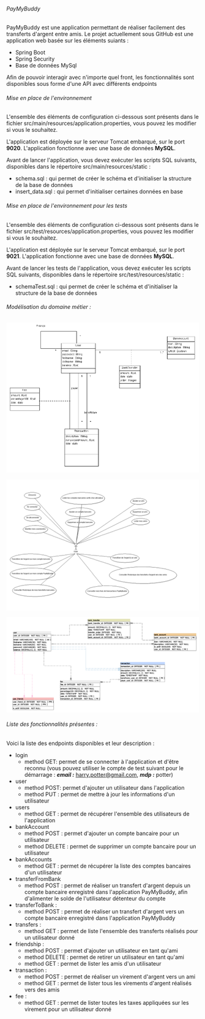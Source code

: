 ###### PayMyBuddy

PayMyBuddy est une application permettant de réaliser facilement des transferts d'argent entre amis.
Le projet actuellement sous GitHub est une application web basée sur les éléments suiants :
- Spring Boot
- Spring Security
- Base de données MySql

Afin de pouvoir interagir avec n'importe quel front, les fonctionnalités sont disponibles sous forme d'une API avec différents endpoints

###### Mise en place de l'environnement
L'ensemble des éléments de configuration ci-dessous sont présents dans le fichier src/main/resources/application.properties, vous pouvez les modifier si vous le souhaitez.

L'application est déployée sur le serveur Tomcat embarqué, sur le port **9020**.
L'application fonctionne avec une base de données **MySQL**.

Avant de lancer l'application, vous devez exécuter les scripts SQL suivants, disponibles dans le répertoire src/main/resources/static :
- schema.sql : qui permet de créer le schéma et d'initialiser la structure de la base de données
- insert_data.sql : qui permet d'initialiser certaines données en base

###### Mise en place de l'environnement pour les tests
L'ensemble des éléments de configuration ci-dessous sont présents dans le fichier src/test/resources/application.properties, vous pouvez les modifier si vous le souhaitez.

L'application est déployée sur le serveur Tomcat embarqué, sur le port **9021**.
L'application fonctionne avec une base de données **MySQL**.

Avant de lancer les tests de l'application, vous devez exécuter les scripts SQL suivants, disponibles dans le répertoire src/test/resources/static :
- schemaTest.sql : qui permet de créer le schéma et d'initialiser la structure de la base de données

###### Modélisation du domaine métier :
![Diagramme de classes](src/main/resources/static/DiagrammeClasse.png?raw=true)

![Diagramme de cas d'utilisation](src/main/resources/static/DiagrammeCasUtilisation.png?raw=true)

![SchemaBDD](src/main/resources/static/SchemaBDD.PNG?raw=true)

###### Liste des fonctionnalités présentes :

Voici la liste des endpoints disponibles et leur description :

- login 
    - method GET: permet de se connecter à l'application et d'être reconnu (vous pouvez utiliser le compte de test suivant pour le démarrage : _**email :**_ harry.potter@gmail.com, **_mdp :_** potter)
- user 
    - method POST: permet d'ajouter un utilisateur dans l'application
    - method PUT : permet de mettre à jour les informations d'un utilisateur
- users
    - method GET : permet de récupérer l'ensemble des utilisateurs de l'application
- bankAccount
    - method POST : permet d'ajouter un compte bancaire pour un utilisateur
    - method DELETE : permet de supprimer un compte bancaire pour un utilisateur
- bankAccounts
    - method GET : permet de récupérer la liste des comptes bancaires d'un utilisateur
- transferFromBank 
    - method POST : permet de réaliser un transfert d'argent depuis un compte bancaire enregistré dans l'application PayMyBuddy, afin d'alimenter le solde de l'utilisateur détenteur du compte
- transferToBank :
    - method POST : permet de réaliser un transfert d'argent vers un compte bancaire enregistré dans l'application PayMyBuddy
- transfers :
    - method GET : permet de liste l'ensemble des transferts réalisés pour un utilisateur donné
- friendship :
    - method POST : permet d'ajouter un utilisateur en tant qu'ami
    - method DELETE : permet de retirer un utilisateur en tant qu'ami
    - method GET : permet de lister les amis d'un utilisateur
- transaction :
    - method POST : permet de réaliser un virement d'argent vers un ami
    - method GET : permet de lister tous les virements d'argent réalisés vers des amis
- fee : 
    - method GET : permet de lister toutes les taxes appliquées sur les virement pour un utilisateur donné
    




